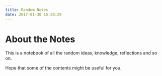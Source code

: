 ```yaml
---
title: Random Notes
date: 2017-01-30 15:38:29
---
```


# About the Notes

This is a notebook of all the random ideas, knowledge, reflections and so on.

Hope that some of the contents might be useful for you.